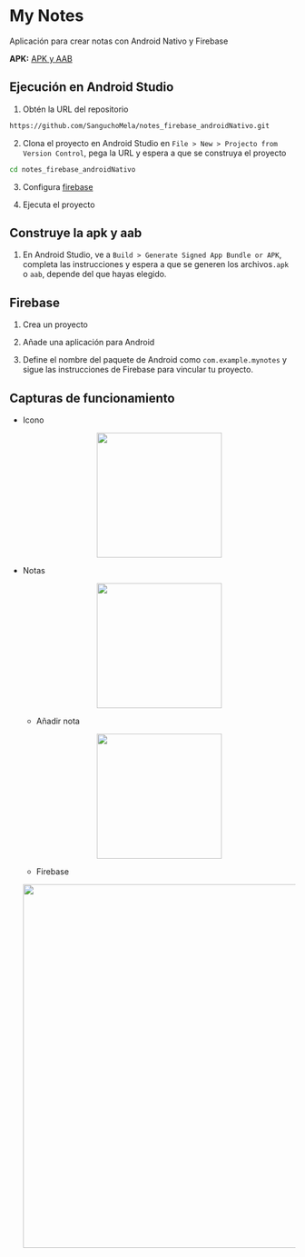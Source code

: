 # My Notes

Aplicación para crear notas con Android Nativo y Firebase

**APK:** [APK y AAB](https://github.com/SanguchoMela/notes_firebase_androidNativo/releases/tag/my_notes) 

## Ejecución en Android Studio

1. Obtén la URL del repositorio

```bash
https://github.com/SanguchoMela/notes_firebase_androidNativo.git
```

2. Clona el proyecto en Android Studio en `File > New > Projecto from Version Control`, pega la URL y espera a que se construya el proyecto

```bash
cd notes_firebase_androidNativo
```

3. Configura [firebase](#firebase)

4. Ejecuta el proyecto

## Construye la apk y aab

1. En Android Studio, ve a `Build > Generate Signed App Bundle or APK`, completa las instrucciones y espera a que se generen los archivos`.apk` o `aab`, depende del que hayas elegido.

## Firebase

1. Crea un proyecto

2. Añade una aplicación para Android

3. Define el nombre del paquete de Android como `com.example.mynotes` y sigue las instrucciones de Firebase para vincular tu proyecto. 

## Capturas de funcionamiento

- Icono
  <p align="center">
    <img src="https://github.com/user-attachments/assets/218cc35c-e9f5-4e29-b5b5-dc6391e18a85" width="220px">
  </p>

- Notas
  <p align="center">
    <img src="https://github.com/user-attachments/assets/4739e618-a33a-462e-b957-4bd3c5c62182" width="220px">
  </p>

  - Añadir nota
  <p align="center">
    <img src="https://github.com/user-attachments/assets/d6efb874-6e4b-4136-9337-b57bad1e2255" width="220px">
  </p>

    - Firebase
  <p align="center">
    <img src="https://github.com/user-attachments/assets/4a03f283-a20d-48a4-b47f-670c6e12abcb" width="640px">
  </p>
